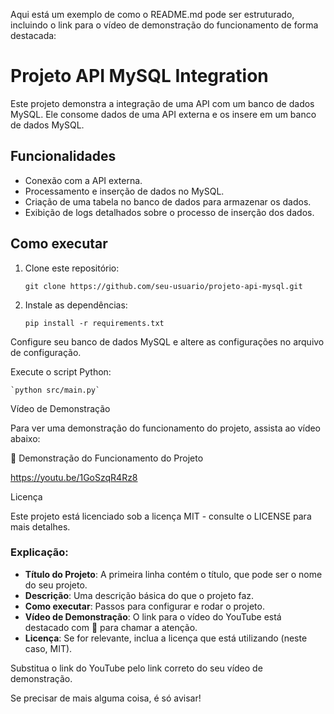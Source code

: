 Aqui está um exemplo de como o README.md pode ser estruturado, incluindo o link para o vídeo de demonstração do funcionamento de forma destacada:

# Projeto API MySQL Integration

Este projeto demonstra a integração de uma API com um banco de dados MySQL. Ele consome dados de uma API externa e os insere em um banco de dados MySQL.

## Funcionalidades

- Conexão com a API externa.
- Processamento e inserção de dados no MySQL.
- Criação de uma tabela no banco de dados para armazenar os dados.
- Exibição de logs detalhados sobre o processo de inserção dos dados.

## Como executar

1. Clone este repositório:

   `git clone https://github.com/seu-usuario/projeto-api-mysql.git`

2. Instale as dependências:
   
    `pip install -r requirements.txt`
   

Configure seu banco de dados MySQL e altere as configurações no arquivo de configuração.

Execute o script Python:

    `python src/main.py`

Vídeo de Demonstração

Para ver uma demonstração do funcionamento do projeto, assista ao vídeo abaixo:

🔴 Demonstração do Funcionamento do Projeto

   https://youtu.be/1GoSzqR4Rz8

Licença

Este projeto está licenciado sob a licença MIT - consulte o LICENSE para mais detalhes.


### Explicação:

- **Título do Projeto**: A primeira linha contém o título, que pode ser o nome do seu projeto.
- **Descrição**: Uma descrição básica do que o projeto faz.
- **Como executar**: Passos para configurar e rodar o projeto.
- **Vídeo de Demonstração**: O link para o vídeo do YouTube está destacado com **🔴** para chamar a atenção.
- **Licença**: Se for relevante, inclua a licença que está utilizando (neste caso, MIT).

Substitua o link do YouTube pelo link correto do seu vídeo de demonstração.

Se precisar de mais alguma coisa, é só avisar!

